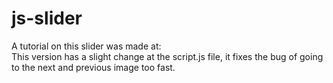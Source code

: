 # js-slider

A tutorial on this slider was made at:
<br>This version has a slight change at the script.js file, it fixes the bug of going to the next and previous image too fast.
